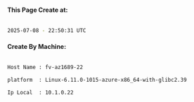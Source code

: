 
   
#### This Page Create at:

```bash

2025-07-08 - 22:50:31 UTC

```

#### Create By Machine:

```bash

Host Name : fv-az1689-22

platform  : Linux-6.11.0-1015-azure-x86_64-with-glibc2.39

Ip Local  : 10.1.0.22

```

